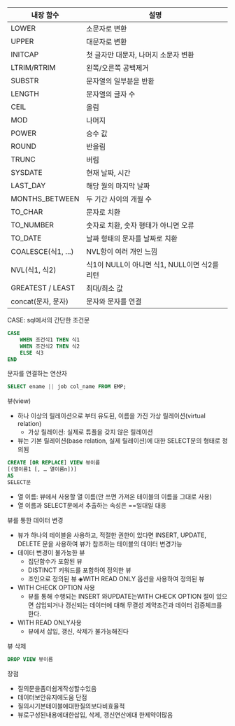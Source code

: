 | 내장 함수             | 설명                              |
| ----------------- | ------------------------------- |
| LOWER             | 소문자로 변환                         |
| UPPER             | 대문자로 변환                         |
| INITCAP           | 첫 글자만 대문자, 나머지 소문자 변환           |
| LTRIM/RTRIM       | 왼쪽/오른쪽 공백제거                     |
| SUBSTR            | 문자열의 일부분을 반환                    |
| LENGTH            | 문자열의 글자 수                       |
| CEIL              | 올림                              |
| MOD               | 나머지                             |
| POWER             | 승수 값                            |
| ROUND             | 반올림                             |
| TRUNC             | 버림                              |
| SYSDATE           | 현재 날짜, 시간                       |
| LAST_DAY          | 해당 월의 마지막 날짜                    |
| MONTHS_BETWEEN    | 두 기간 사이의 개월 수                   |
| TO_CHAR           | 문자로 치환                          |
| TO_NUMBER         | 숫자로 치환, 숫자 형태가 아니면 오류           |
| TO_DATE           | 날짜 형태의 문자를 날짜로 치환               |
| COALESCE(식1, ...) | NVL항이 여러 개인 느낌                  |
| NVL(식1, 식2)       | 식1이 NULL이 아니면 식1, NULL이면 식2를 리턴 |
| GREATEST / LEAST  | 최대/최소 값                         |
| concat(문자, 문자)    | 문자와 문자를 연결                      |

CASE: sql에서의 간단한 조건문
```SQL
CASE
	WHEN 조건식1 THEN 식1
	WHEN 조건식2 THEN 식2
	ELSE 식3
END
```

문자를 연결하는 연산자
```SQL
SELECT ename || job col_name FROM EMP;
```

뷰(view)
- 하나 이상의 릴레이션으로 부터 유도된, 이름을 가진 가상 릴레이션(virtual relation) 
	- 가상 릴레이션: 실제로 튜플을 갖지 않은 릴레이션 
- 뷰는 기본 릴레이션(base relation, 실제 릴레이션)에 대한 SELECT문의 형태로 정의됨

```SQL
CREATE [OR REPLACE] VIEW 뷰이름 
[(열이름1 [, … 열이름n])] 
AS 
SELECT문
```
- 열 이름: 뷰에서 사용할 열 이름(안 쓰면 가져온 테이블의 이름을 그대로 사용)
- 열 이름과 SELECT문에서 추출하는 속성은 ==일대일 대응

뷰를 통한 데이터 변경
- 뷰가 하나의 테이블을 사용하고, 적절한 권한이 있다면 INSERT, UPDATE, DELETE 문을 사용하여 뷰가 참조하는 테이블의 데이터 변경가능 
- 데이터 변경이 불가능한 뷰 
	- 집단함수가 포함된 뷰 
	- DISTINCT 키워드를 포함하여 정의한 뷰 
	- 조인으로 정의된 뷰 ◈WITH READ ONLY 옵션을 사용하여 정의된 뷰
- WITH CHECK OPTION 사용 
	- 뷰를 통해 수행되는 INSERT 와UPDATE는WITH CHECK OPTION 절이 있으면 삽입되거나 갱신되는 데이터에 대해 무결성 제약조건과 데이터 검증체크를 한다.
- WITH READ ONLY사용 
	- 뷰에서 삽입, 갱신, 삭제가 불가능해진다

뷰 삭제
```sql
DROP VIEW 뷰이름
```

장점
- 질의문을좀더쉽게작성할수있음
- 데이터보안유지에도움
단점
- 질의시기본테이블에대한질의보다비효율적
- 뷰로구성된내용에대한삽입, 삭제, 갱신연산에대 한제약이많음
